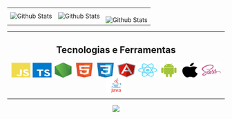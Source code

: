 <table>
  <tr>
    <td>
      <img
        align="left"
        src="https://github-readme-stats.vercel.app/api?username=gholiveira29&theme=dark&hide_border=false&include_all_commits=true"
        alt="Github Stats"
      />
    </td>
    <td>
      <img
        align="left"
        src="https://github-readme-stats.vercel.app/api/top-langs/?username=gholiveira29&theme=dark&hide_border=false&include_all_commits=true&count_private=true&layout=compact"
        alt="Github Stats"
      />
    </td>
    <td>
      <br />
      <img
        align="left"
        src="https://github-readme-streak-stats.herokuapp.com/?user=gholiveira29&theme=dark&hide_border=false"
        alt="Github Stats"
      />
    </td>
  </tr>
</table>

---

<h2 align="center">Tecnologias e Ferramentas</h2>
<div align="center">
  <img align="center" alt="JavaScript" height="35" width="45" src="https://raw.githubusercontent.com/devicons/devicon/master/icons/javascript/javascript-plain.svg">
  <img align="center" alt="TypeScript" height="35" width="45" src="https://raw.githubusercontent.com/devicons/devicon/master/icons/typescript/typescript-plain.svg">
  <img align="center" alt="Node.js" height="35" width="45" src="https://github.com/devicons/devicon/blob/master/icons/nodejs/nodejs-original.svg">
  <img align="center" alt="HTML5" height="35" width="45" src="https://raw.githubusercontent.com/devicons/devicon/master/icons/html5/html5-original.svg">
  <img align="center" alt="CSS3" height="35" width="45" src="https://raw.githubusercontent.com/devicons/devicon/master/icons/css3/css3-original.svg">
  <img align="center" alt="Angular" height="35" width="45" src="https://github.com/devicons/devicon/blob/master/icons/angularjs/angularjs-original.svg">
  <img align="center" alt="React" height="35" width="45" src="https://github.com/devicons/devicon/blob/master/icons/react/react-original.svg">
  <img align="center" alt="Android" height="35" width="45" src="https://github.com/devicons/devicon/blob/master/icons/android/android-original.svg">
  <img align="center" alt="Apple iOS" height="35" width="45" src="https://github.com/devicons/devicon/blob/master/icons/apple/apple-original.svg">
  <img align="center" alt="Sass" height="35" width="45" src="https://github.com/devicons/devicon/blob/master/icons/sass/sass-original.svg">
  <img align="center" alt="Java" height="35" width="45" src="https://github.com/devicons/devicon/blob/master/icons/java/java-original-wordmark.svg">
</div>

---

<div align="center">
  <a href="https://www.linkedin.com/in/guilherme-oliveira-a530271a7" target="_blank">
    <img src="https://img.shields.io/badge/-LinkedIn-%230077B5?style=for-the-badge&logo=linkedin&logoColor=white" target="_blank">
  </a>
</div>
